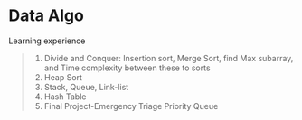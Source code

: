 # Data Algo
Learning experience

> 1. Divide and Conquer: Insertion sort, Merge Sort, find Max subarray, and Time complexity between these to sorts
> 2. Heap Sort
> 3. Stack, Queue, Link-list
> 4. Hash Table
> 5. Final Project-Emergency Triage Priority Queue

